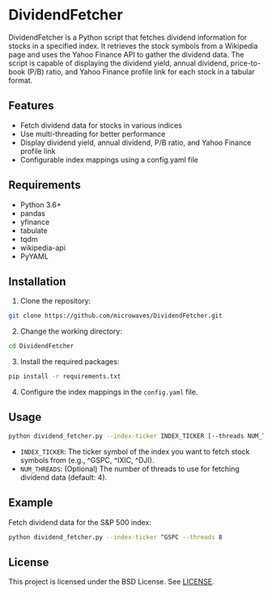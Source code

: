 # DividendFetcher

DividendFetcher is a Python script that fetches dividend information for stocks in a specified index. It retrieves the stock symbols from a Wikipedia page and uses the Yahoo Finance API to gather the dividend data. The script is capable of displaying the dividend yield, annual dividend, price-to-book (P/B) ratio, and Yahoo Finance profile link for each stock in a tabular format.

## Features

- Fetch dividend data for stocks in various indices
- Use multi-threading for better performance
- Display dividend yield, annual dividend, P/B ratio, and Yahoo Finance profile link
- Configurable index mappings using a config.yaml file

## Requirements

- Python 3.6+
- pandas
- yfinance
- tabulate
- tqdm
- wikipedia-api
- PyYAML

## Installation

1. Clone the repository:

```bash
git clone https://github.com/microwaves/DividendFetcher.git
```

2. Change the working directory:

```bash
cd DividendFetcher
```

3. Install the required packages:

```bash
pip install -r requirements.txt
```

4. Configure the index mappings in the `config.yaml` file.

## Usage

```bash
python dividend_fetcher.py --index-ticker INDEX_TICKER [--threads NUM_THREADS]
```

- `INDEX_TICKER`: The ticker symbol of the index you want to fetch stock symbols from (e.g., ^GSPC, ^IXIC, ^DJI).
- `NUM_THREADS`: (Optional) The number of threads to use for fetching dividend data (default: 4).

## Example

Fetch dividend data for the S&P 500 index:

```bash
python dividend_fetcher.py --index-ticker ^GSPC --threads 8
```

## License

This project is licensed under the BSD License. See [LICENSE](LICENSE).